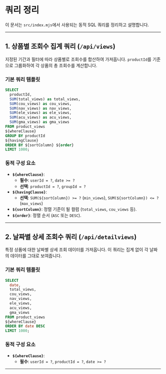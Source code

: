 # 쿼리 정리

이 문서는 `src/index.mjs`에서 사용되는 동적 SQL 쿼리를 정리하고 설명합니다.

---

## 1. 상품별 조회수 집계 쿼리 (`/api/views`)

지정된 기간과 필터에 따라 상품별로 조회수를 합산하여 가져옵니다. `productId`를 기준으로 그룹화하여 각 상품의 총 조회수를 계산합니다.

### 기본 쿼리 템플릿

```sql
SELECT
  productId,
  SUM(total_views) as total_views,
  SUM(cou_views) as cou_views,
  SUM(nav_views) as nav_views,
  SUM(ele_views) as ele_views,
  SUM(acu_views) as acu_views,
  SUM(gma_views) as gma_views
FROM product_views
${whereClause}
GROUP BY productId
${havingClause}
ORDER BY ${sortColumn} ${order}
LIMIT 1000;
```

### 동적 구성 요소

-   **`${whereClause}`**:
    -   **필수**: `userId = ?`, `date >= ?`
    -   **선택**: `productId = ?`, `groupId = ?`
-   **`${havingClause}`**:
    -   **선택**: `SUM(${sortColumn}) >= ?` (`min_views`), `SUM(${sortColumn}) <= ?` (`max_views`)
-   **`${sortColumn}`**: 정렬 기준이 될 컬럼 (`total_views`, `cou_views` 등).
-   **`${order}`**: 정렬 순서 (`ASC` 또는 `DESC`).

---

## 2. 날짜별 상세 조회수 쿼리 (`/api/detailviews`)

특정 상품에 대한 날짜별 상세 조회 데이터를 가져옵니다. 이 쿼리는 집계 없이 각 날짜의 데이터를 그대로 보여줍니다.

### 기본 쿼리 템플릿

```sql
SELECT
  date,
  total_views,
  cou_views,
  nav_views,
  ele_views,
  acu_views,
  gma_views
FROM product_views
${whereClause}
ORDER BY date DESC
LIMIT 1000;
```

### 동적 구성 요소

-   **`${whereClause}`**:
    -   **필수**: `userId = ?`, `productId = ?`, `date >= ?`

---
